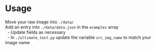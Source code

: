 # Usage
Move your raw image into `./data/`</br>
Add an entry into `./data/data.json` in the `examples` array</br>
&nbsp;&nbsp;- Update fields as necessary</br>
&nbsp;&nbsp;- In `./ultimate_test.py` update the variable `src_img_name` to match your image name